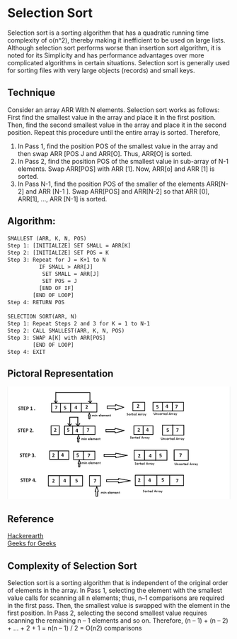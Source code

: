 # Selection Sort
Selection sort is a sorting algorithm that has a quadratic running time complexity of o(n^2), thereby making it inefficient to be used on large lists. Although selection sort performs worse than insertion sort algorithm, it is noted for its Simplicity and has performance advantages over more complicated algorithms in certain situations. Selection sort is generally used for sorting files with very large objects (records) and small keys.

## Technique
Consider an array ARR With N elements. Selection sort works as follows:
First find the smallest value in the array and place it in the first position. Then, find the second
smallest value in the array and place it in the second position. Repeat this procedure until the
entire array is sorted. Therefore,
1. In Pass 1, find the position POS of the smallest value in the array and then swap ARR [POS J and ARR[O]. Thus, ARR[O] is sorted.
2. In Pass 2, find the position POS of the smallest value in sub-array of N-1 elements. Swap ARR[POS] with ARR [1]. Now, ARR[o] and ARR [1] is sorted.
3. In Pass N-1, find the position POS of the smaller of the elements ARR[N-2] and ARR [N-1 ]. Swap ARR[POS] and ARR[N-2] so that ARR [0], ARR[1], ..., ARR [N-1] is sorted.


## Algorithm:
```
SMALLEST (ARR, K, N, POS)
Step 1: [INITIALIZE] SET SMALL = ARR[K]
Step 2: [INITIALIZE] SET POS = K
Step 3: Repeat for J = K+1 to N
          IF SMALL > ARR[J]
           SET SMALL = ARR[J]
           SET POS = J
          [END OF IF]
        [END OF LOOP]
Step 4: RETURN POS

SELECTION SORT(ARR, N)
Step 1: Repeat Steps 2 and 3 for K = 1 to N-1
Step 2: CALL SMALLEST(ARR, K, N, POS)
Step 3: SWAP A[K] with ARR[POS]
        [END OF LOOP]
Step 4: EXIT

```

## Pictoral Representation
![Alt text](../images/selection-sort.png?raw=true "Title")

## Reference 
 <a href="https://www.hackerearth.com/practice/algorithms/sorting/selection-sort/tutorial/">Hackerearth</a>
 <br>
<a href="https://www.geeksforgeeks.org/selection-sort/">Geeks for Geeks</a>

## Complexity of Selection Sort
Selection sort is a sorting algorithm that is independent of the original order of elements in the
array. In Pass 1, selecting the element with the smallest value calls for scanning all n elements; thus, n–1 comparisons are required in the first pass. Then, the smallest value is swapped with the element in the first position. In Pass 2, selecting the second smallest value requires scanning the remaining n – 1 elements and so on. Therefore,
(n – 1) + (n – 2) + ... + 2 + 1
= n(n – 1) / 2 = O(n2) comparisons

